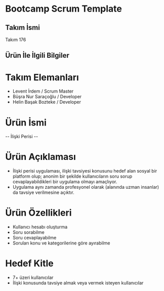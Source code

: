 # Bootcamp Scrum Template

## Takım İsmi

Takım 176

## Ürün İle İlgili Bilgiler

# Takım Elemanları 

 - Levent İrdem / Scrum Master
 - Büşra Nur Saraçoğlu / Developer
 - Helin Başak Bozteke / Developer

# Ürün İsmi 

-- İlişki Perisi --

# Ürün Açıklaması

- İlişki perisi uygulaması, ilişki tavsiyesi konusunu hedef alan sosyal bir platform olup; anonim bir şekilde kullanıcıların soru sorup cevaplayabildikleri bir uygulama olmayı amaçlıyor. 
- Uygulama aynı zamanda profesyonel olarak (alanında uzman insanlar) da tavsiye verilmesine açıktır.

 
# Ürün Özellikleri

- Kullanıcı hesabı oluşturma
- Soru sorabilme
- Soru cevaplayabilme
- Soruları konu ve kategorilerine göre ayırabilme


# Hedef Kitle

- 7+ üzeri kullanıcılar
- İlişki konusunda tavsiye almak veya vermek isteyen kullanıcılar


